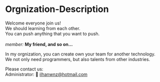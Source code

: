 # Orgnization-Description
Welcome everyone join us! </br>
We should learning from each other. </br>
You can push anything that you want to push. </br> </br>
<i>member:</i> <strong>My friend, and so on...</strong> </br>

In my orgnization, you can create own your team for another technology. </br>
We not only need programmers, but also talents from other industries.</br>

Please contact us: </br>
Administrator:  :e-mail: <ilhanwnz@hotmail.com>
